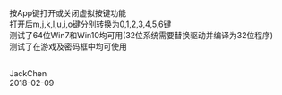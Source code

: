 按App键打开或关闭虚拟按键功能<br>
打开后m,j,k,l,u,i,o键分别转换为0,1,2,3,4,5,6键<br>
测试了64位Win7和Win10均可用(32位系统需要替换驱动并编译为32位程序)<br>
测试了在游戏及密码框中均可使用
[](https://github.com/chen365409389/Project/blob/master/Img/SharpeGL.png)<br><br>

JackChen<br>
2018-02-09
